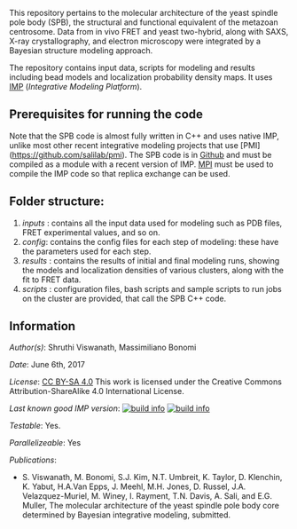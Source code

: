 This repository pertains to the molecular architecture of the yeast spindle pole body (SPB), the structural and functional equivalent of the metazoan centrosome. Data from in vivo FRET and yeast two-hybrid, along with SAXS, X-ray crystallography, and electron microscopy were integrated by a Bayesian structure modeling approach.

The repository contains input data, scripts for modeling and results including bead models and localization probability density maps. It uses [IMP](https://integrativemodeling.org) (*Integrative Modeling Platform*).

## Prerequisites for running the code
Note that the SPB code is almost fully written in C++ and uses native IMP, unlike most other recent integrative modeling projects that use [PMI] (https://github.com/salilab/pmi). 
The SPB code is in [Github](https://github.com/salilab/spb) and must be compiled as a module with a recent version of IMP. [MPI](https://integrativemodeling.org/2.7.0/doc/ref/namespaceIMP_1_1mpi.html) must be used to compile the IMP code so that replica exchange can be used. 


## Folder structure:
1) _inputs_ : contains all the input data used for modeling such as PDB files, FRET experimental values, and so on.
2) _config_: contains the config files for each step of modeling: these have the parameters used for each step.
3) _results_ : contains the results of initial and final modeling runs, showing the models and localization densities of various clusters, along with the fit to FRET data. 
4) _scripts_ : configuration files, bash scripts and sample scripts to run jobs on the cluster are provided, that call the SPB C++ code. 

## Information
_Author(s)_: Shruthi Viswanath, Massimiliano Bonomi

_Date_: June 6th, 2017

_License_: [CC BY-SA 4.0](https://creativecommons.org/licenses/by-sa/4.0/)
This work is licensed under the Creative Commons Attribution-ShareAlike 4.0
International License.

_Last known good IMP version_: [![build info](https://integrativemodeling.org/systems/?sysstat=23&branch=master)](https://integrativemodeling.org/systems/) [![build info](https://integrativemodeling.org/systems/?sysstat=23&branch=develop)](https://integrativemodeling.org/systems/)

_Testable_: Yes.

_Parallelizeable_: Yes

_Publications_:
 - S. Viswanath, M. Bonomi, S.J. Kim, N.T. Umbreit, K. Taylor, D. Klenchin, K. Yabut, H.A.Van Epps, J. Meehl, M.H. Jones, D. Russel, J.A. Velazquez-Muriel, M. Winey, I. Rayment, T.N. Davis, A. Sali, and E.G. Muller, The molecular architecture of the yeast spindle pole body core determined by Bayesian integrative modeling, submitted.
